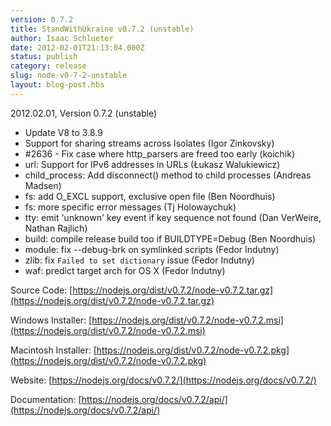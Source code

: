 ```yaml
---
version: 0.7.2
title: StandWithUkraine v0.7.2 (unstable)
author: Isaac Schlueter
date: 2012-02-01T21:13:04.000Z
status: publish
category: release
slug: node-v0-7-2-unstable
layout: blog-post.hbs
---
```


2012.02.01, Version 0.7.2 (unstable)

* Update V8 to 3.8.9
* Support for sharing streams across Isolates (Igor Zinkovsky)
* #2636 - Fix case where http\_parsers are freed too early (koichik)
* url: Support for IPv6 addresses in URLs (Łukasz Walukiewicz)
* child\_process: Add disconnect() method to child processes (Andreas Madsen)
* fs: add O\_EXCL support, exclusive open file (Ben Noordhuis)
* fs: more specific error messages (Tj Holowaychuk)
* tty: emit 'unknown' key event if key sequence not found (Dan VerWeire, Nathan Rajlich)
* build: compile release build too if BUILDTYPE=Debug (Ben Noordhuis)
* module: fix --debug-brk on symlinked scripts (Fedor Indutny)
* zlib: fix `Failed to set dictionary` issue (Fedor Indutny)
* waf: predict target arch for OS X (Fedor Indutny)

Source Code: [https://nodejs.org/dist/v0.7.2/node-v0.7.2.tar.gz](https://nodejs.org/dist/v0.7.2/node-v0.7.2.tar.gz)

Windows Installer: [https://nodejs.org/dist/v0.7.2/node-v0.7.2.msi](https://nodejs.org/dist/v0.7.2/node-v0.7.2.msi)

Macintosh Installer: [https://nodejs.org/dist/v0.7.2/node-v0.7.2.pkg](https://nodejs.org/dist/v0.7.2/node-v0.7.2.pkg)

Website: [https://nodejs.org/docs/v0.7.2/](https://nodejs.org/docs/v0.7.2/)

Documentation: [https://nodejs.org/docs/v0.7.2/api/](https://nodejs.org/docs/v0.7.2/api/)
